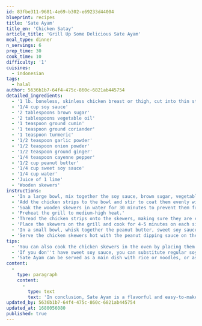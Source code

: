 ```yaml
---
id: 83fbe311-9681-4e69-b302-e69233d44004
blueprint: recipes
title: 'Sate Ayam'
title_en: 'Chicken Satay'
article_title: 'Grill Up Some Delicious Sate Ayam'
meal_type: dinner
n_servings: 6
prep_time: 30
cook_time: 10
difficulty: '1'
cuisines:
  - indonesian
tags:
  - halal
author: 5636b1b7-64f4-475c-860c-6821ab445754
detailed_ingredients:
  - '1 lb. boneless, skinless chicken breast or thigh, cut into thin strips'
  - '1/4 cup soy sauce'
  - '2 tablespoons brown sugar'
  - '2 tablespoons vegetable oil'
  - '1 teaspoon ground cumin'
  - '1 teaspoon ground coriander'
  - '1 teaspoon turmeric'
  - '1/2 teaspoon garlic powder'
  - '1/2 teaspoon onion powder'
  - '1/2 teaspoon ground ginger'
  - '1/4 teaspoon cayenne pepper'
  - '1/2 cup peanut butter'
  - '1/4 cup sweet soy sauce'
  - '1/4 cup water'
  - 'Juice of 1 lime'
  - 'Wooden skewers'
instructions:
  - 'In a large bowl, mix together the soy sauce, brown sugar, vegetable oil, cumin, coriander, turmeric, garlic powder, onion powder, ginger, and cayenne pepper.'
  - 'Add the chicken strips to the bowl and stir to coat them evenly with the marinade. Cover the bowl with plastic wrap and refrigerate for at least 30 minutes or up to 8 hours.'
  - 'Soak the wooden skewers in water for 30 minutes to prevent them from burning on the grill.'
  - 'Preheat the grill to medium-high heat.'
  - 'Thread the chicken strips onto the skewers, making sure they are evenly spaced.'
  - 'Place the skewers on the grill and cook for 4-5 minutes on each side, until the chicken is cooked through and has grill marks.'
  - 'In a small bowl, whisk together the peanut butter, sweet soy sauce, water, and lime juice until smooth.'
  - 'Serve the chicken skewers hot with the peanut dipping sauce on the side.'
tips:
  - 'You can also cook the chicken skewers in the oven by placing them on a baking sheet lined with parchment paper and baking at 400°F for 12-15 minutes, flipping halfway through.'
  - 'If you don''t have sweet soy sauce, you can substitute regular soy sauce and add a tablespoon of honey or brown sugar to the peanut dipping sauce.'
  - 'Sate Ayam can be served as a main dish with rice or noodles, or as an appetizer with a side of cucumber and onion slices.'
content:
  -
    type: paragraph
    content:
      -
        type: text
        text: 'In conclusion, Sate Ayam is a flavorful and easy-to-make dish that is perfect for any meal or occasion. With the right ingredients and technique, you can create an authentic Indonesian dish that is sure to impress your guests.'
updated_by: 5636b1b7-64f4-475c-860c-6821ab445754
updated_at: 1680056080
published: true
---
```

